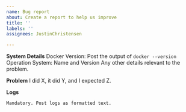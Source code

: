 ```yaml
---
name: Bug report
about: Create a report to help us improve
title: ''
labels: ''
assignees: JustinChristensen

---
```


**System Details**
Docker Version:  Post the output of `docker --version`
Operation System: Name and Version
Any other details relevant to the problem.

**Problem**
I did X, it did Y, and I expected Z.

**Logs**
```
Mandatory. Post logs as formatted text.
```
